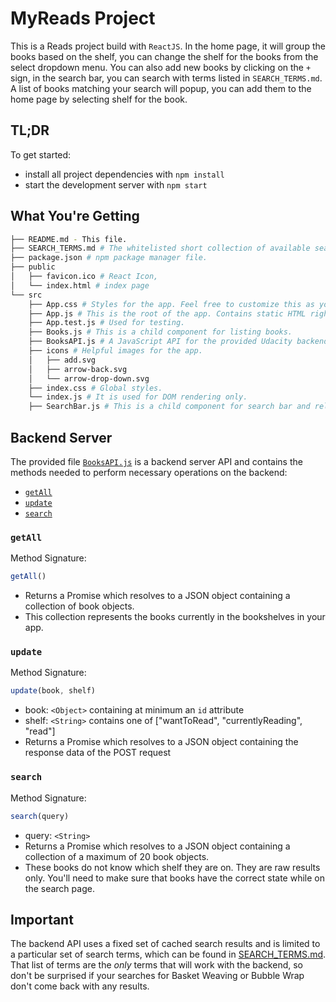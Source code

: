 # MyReads Project

This is a Reads project build with `ReactJS`. In the home page, it will group the books based on the shelf, you can change the shelf for the books from the select dropdown menu. You can also add new books by clicking on the `+` sign, in the search bar, you can search with terms listed in `SEARCH_TERMS.md`. A list of books matching your search will popup, you can add them to the home page by selecting shelf for the book.

## TL;DR

To get started:

* install all project dependencies with `npm install`
* start the development server with `npm start`

## What You're Getting
```bash
├── README.md - This file.
├── SEARCH_TERMS.md # The whitelisted short collection of available search terms for you to use with the app.
├── package.json # npm package manager file.
├── public
│   ├── favicon.ico # React Icon,
│   └── index.html # index page
└── src
    ├── App.css # Styles for the app. Feel free to customize this as you desire.
    ├── App.js # This is the root of the app. Contains static HTML right now.
    ├── App.test.js # Used for testing.
    ├── Books.js # This is a child component for listing books.
    ├── BooksAPI.js # A JavaScript API for the provided Udacity backend. Instructions for the methods are below.
    ├── icons # Helpful images for the app.
    │   ├── add.svg
    │   ├── arrow-back.svg
    │   └── arrow-drop-down.svg
    ├── index.css # Global styles.
    └── index.js # It is used for DOM rendering only.
    ├── SearchBar.js # This is a child component for search bar and related functionality
```


## Backend Server

The provided file [`BooksAPI.js`](src/BooksAPI.js) is a backend server API and contains the methods  needed to perform necessary operations on the backend:

* [`getAll`](#getall)
* [`update`](#update)
* [`search`](#search)

### `getAll`

Method Signature:

```js
getAll()
```

* Returns a Promise which resolves to a JSON object containing a collection of book objects.
* This collection represents the books currently in the bookshelves in your app.

### `update`

Method Signature:

```js
update(book, shelf)
```

* book: `<Object>` containing at minimum an `id` attribute
* shelf: `<String>` contains one of ["wantToRead", "currentlyReading", "read"]  
* Returns a Promise which resolves to a JSON object containing the response data of the POST request

### `search`

Method Signature:

```js
search(query)
```

* query: `<String>`
* Returns a Promise which resolves to a JSON object containing a collection of a maximum of 20 book objects.
* These books do not know which shelf they are on. They are raw results only. You'll need to make sure that books have the correct state while on the search page.

## Important
The backend API uses a fixed set of cached search results and is limited to a particular set of search terms, which can be found in [SEARCH_TERMS.md](SEARCH_TERMS.md). That list of terms are the _only_ terms that will work with the backend, so don't be surprised if your searches for Basket Weaving or Bubble Wrap don't come back with any results.
